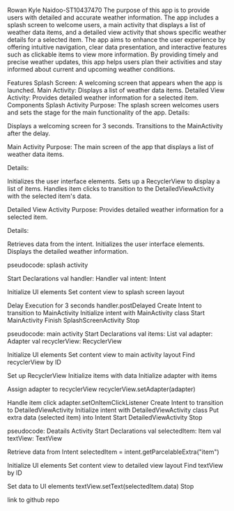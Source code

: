 Rowan Kyle Naidoo-ST10437470
The purpose of this app is to provide users with detailed and accurate weather information. 
The app includes a splash screen to welcome users, a main activity that displays a list of weather data items, and a detailed view activity that shows specific weather details for a selected item. 
The app aims to enhance the user experience by offering intuitive navigation, clear data presentation, and interactive features such as clickable items to view more information.
By providing timely and precise weather updates, this app helps users plan their activities and stay informed about current and upcoming weather conditions.

Features
Splash Screen: A welcoming screen that appears when the app is launched.
Main Activity: Displays a list of weather data items.
Detailed View Activity: Provides detailed weather information for a selected item.
Components
Splash Activity
Purpose: The splash screen welcomes users and sets the stage for the main functionality of the app.
Details:

Displays a welcoming screen for 3 seconds.
Transitions to the MainActivity after the delay.

Main Activity
Purpose: The main screen of the app that displays a list of weather data items.

Details:

Initializes the user interface elements.
Sets up a RecyclerView to display a list of items.
Handles item clicks to transition to the DetailedViewActivity with the selected item's data.

Detailed View Activity
Purpose: Provides detailed weather information for a selected item.

Details:

Retrieves data from the intent.
Initializes the user interface elements.
Displays the detailed weather information.

pseudocode: splash activity

Start
  Declarations
    val handler: Handler
    val intent: Intent
  
  Initialize UI elements
    Set content view to splash screen layout
  
  Delay Execution for 3 seconds
    handler.postDelayed
      Create Intent to transition to MainActivity
      Initialize intent with MainActivity class
      Start MainActivity
      Finish SplashScreenActivity
Stop

pseudocode: main activity
Start
  Declarations
    val items: List<Item>
    val adapter: Adapter
    val recyclerView: RecyclerView
  
  Initialize UI elements
    Set content view to main activity layout
    Find recyclerView by ID
  
  Set up RecyclerView
    Initialize items with data
    Initialize adapter with items
  
  Assign adapter to recyclerView
    recyclerView.setAdapter(adapter)
  
  Handle item click
    adapter.setOnItemClickListener
      Create Intent to transition to DetailedViewActivity
      Initialize intent with DetailedViewActivity class
      Put extra data (selected item) into Intent
      Start DetailedViewActivity
Stop

pseudocode: Deatails Activity
Start
  Declarations
    val selectedItem: Item
    val textView: TextView
  
  Retrieve data from Intent
    selectedItem = intent.getParcelableExtra("item")
  
  Initialize UI elements
    Set content view to detailed view layout
    Find textView by ID
  
  Set data to UI elements
    textView.setText(selectedItem.data)
Stop

link to github repo













